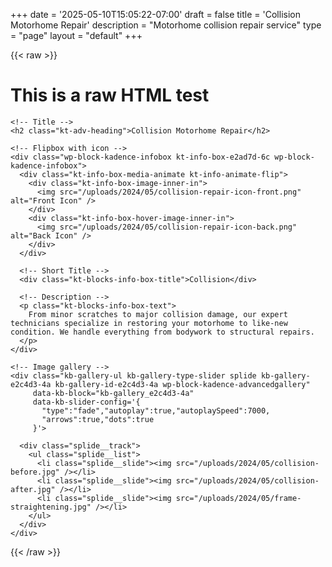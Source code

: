 +++
date = '2025-05-10T15:05:22-07:00'
draft = false
title = 'Collision Motorhome Repair'
description = "Motorhome collision repair service"
type = "page"
layout = "default"
+++


{{< raw >}}
<h1>This is a raw HTML test</h1>


<!-- 🧩 START RV SERVICE BLOCK TEMPLATE: Collision Motorhome Repair -->
<div class="wp-block-kadence-column inner-column-1 kadence-column_e5a57e-a2">
  <div class="kt-inside-inner-col">

    <!-- Title -->
    <h2 class="kt-adv-heading">Collision Motorhome Repair</h2>

    <!-- Flipbox with icon -->
    <div class="wp-block-kadence-infobox kt-info-box-e2ad7d-6c wp-block-kadence-infobox">
      <div class="kt-info-box-media-animate kt-info-animate-flip">
        <div class="kt-info-box-image-inner-in">
          <img src="/uploads/2024/05/collision-repair-icon-front.png" alt="Front Icon" />
        </div>
        <div class="kt-info-box-hover-image-inner-in">
          <img src="/uploads/2024/05/collision-repair-icon-back.png" alt="Back Icon" />
        </div>
      </div>

      <!-- Short Title -->
      <div class="kt-blocks-info-box-title">Collision</div>

      <!-- Description -->
      <p class="kt-blocks-info-box-text">
        From minor scratches to major collision damage, our expert technicians specialize in restoring your motorhome to like-new condition. We handle everything from bodywork to structural repairs.
      </p>
    </div>

    <!-- Image gallery -->
    <div class="kb-gallery-ul kb-gallery-type-slider splide kb-gallery-e2c4d3-4a kb-gallery-id-e2c4d3-4a wp-block-kadence-advancedgallery"
         data-kb-block="kb-gallery_e2c4d3-4a" 
         data-kb-slider-config='{
           "type":"fade","autoplay":true,"autoplaySpeed":7000,
           "arrows":true,"dots":true
         }'>

      <div class="splide__track">
        <ul class="splide__list">
          <li class="splide__slide"><img src="/uploads/2024/05/collision-before.jpg" /></li>
          <li class="splide__slide"><img src="/uploads/2024/05/collision-after.jpg" /></li>
          <li class="splide__slide"><img src="/uploads/2024/05/frame-straightening.jpg" /></li>
        </ul>
      </div>
    </div>

  </div>
</div>
<!-- 🧩 END RV SERVICE BLOCK TEMPLATE: Collision Motorhome Repair -->
{{< /raw >}}